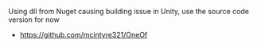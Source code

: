 Using dll from Nuget causing building issue in Unity, use the source code version for now

- https://github.com/mcintyre321/OneOf
